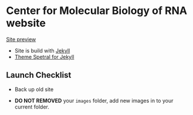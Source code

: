 # Center for Molecular Biology of RNA website

[Site preview](https://luckyluke007.github.io/rna-master/)

- Site is build with [Jekyll](https://luckyluke007.github.io/rna-master/)
- [Theme Spetral for Jekyll](http://arkadianriver.github.io/spectral/index.html)




## Launch Checklist

- Back up old site

- **DO NOT REMOVED** your ```images``` folder, add new images in to your current folder.
